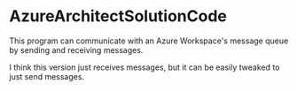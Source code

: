 # AzureArchitectSolutionCode

This program can communicate with an Azure Workspace's message queue by sending and receiving messages. 

I think this version just receives messages, but it can be easily tweaked to just send messages.
